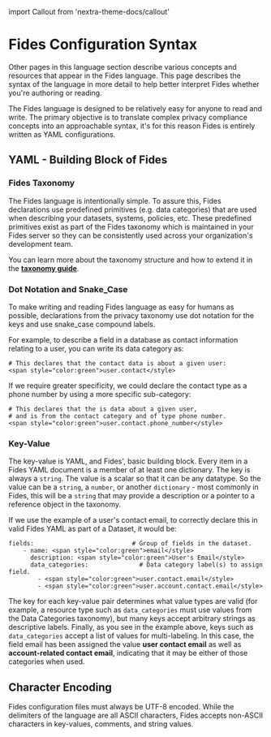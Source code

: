 import Callout from 'nextra-theme-docs/callout'

# Fides Configuration Syntax
Other pages in this language section describe various concepts and resources that appear in the Fides language. This page describes the syntax of the language in more detail to help better interpret Fides whether you're authoring or reading.

The Fides language is designed to be relatively easy for anyone to read and write. The primary objective is to translate complex privacy compliance concepts into an approachable syntax, it's for this reason Fides is entirely written as YAML configurations.

## YAML - Building Block of Fides

### Fides Taxonomy
The Fides language is intentionally simple. To assure this, Fides declarations use predefined primitives (e.g. data categories) that are used when describing your datasets, systems, policies, etc. These predefined primitives exist as part of the Fides taxonomy which is maintained in your Fides server so they can be consistently used across your organization's development team.

You can learn more about the taxonomy structure and how to extend it in the [**taxonomy guide**](https://ethyca.github.io/fideslang/taxonomy/overview/).

### Dot Notation and Snake_Case
To make writing and reading Fides language as easy for humans as possible, declarations from the privacy taxonomy use dot notation for the keys and use snake_case compound labels.

For example, to describe a field in a database as contact information relating to a user, you can write its data category as:

```
# This declares that the contact data is about a given user:
<span style="color:green">user.contact</style>
``` 
If we require greater specificity, we could declare the contact type as a phone number by using a more specific sub-category:

```
# This declares that the is data about a given user,
# and is from the contact category and of type phone number.
<span style="color:green">user.contact.phone_number</style>
```

### Key-Value
The key-value is YAML, and Fides', basic building block. Every item in a Fides YAML document is a member of at least one dictionary. The key is always a ```string```. The value is a scalar so that it can be any datatype. So the value can be a ```string```, a ```number```, or another ```dictionary``` - most commonly in Fides, this will be a ```string``` that may provide a description or a pointer to a reference object in the taxonomy.

If we use the example of a user's contact email, to correctly declare this in valid Fides YAML as part of a Dataset, it would be:

```
fields:                           # Group of fields in the dataset.
    - name: <span style="color:green">email</style>
      description: <span style="color:green">User's Email</style>
      data_categories:              # Data category label(s) to assign field.
        - <span style="color:green">user.contact.email</style>
        - <span style="color:green">user.account.contact.email</style>
```

The key for each key-value pair determines what value types are valid (for example, a resource type such as ```data_categories``` must use values from the Data Categories taxonomy), but many keys accept arbitrary strings as descriptive labels.
Finally, as you see in the example above, keys such as ```data_categories``` accept a list of values for multi-labeling. In this case, the field email has been assigned the value **user contact email** as well as **account-related contact email**, indicating that it may be either of those categories when used.

## Character Encoding
Fides configuration files must always be UTF-8 encoded. While the delimiters of the language are all ASCII characters, Fides accepts non-ASCII characters in key-values, comments, and string values.